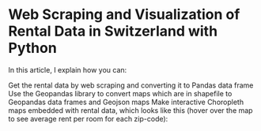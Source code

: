 # Web Scraping and Visualization of Rental Data in Switzerland with Python


In this article, I explain how you can:

Get the rental data by web scraping and converting it to Pandas data frame
Use the Geopandas library to convert maps which are in shapefile to Geopandas data frames and Geojson maps
Make interactive Choropleth maps embedded with rental data, which looks like this (hover over the map to see average rent per room for each zip-code):

